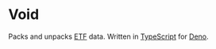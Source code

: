 # Void

Packs and unpacks [ETF](https://erlang.org/doc/apps/erts/erl_ext_dist.html)
data. Written in [TypeScript](https://www.typescriptlang.org/) for
[Deno](https://deno.land/).
